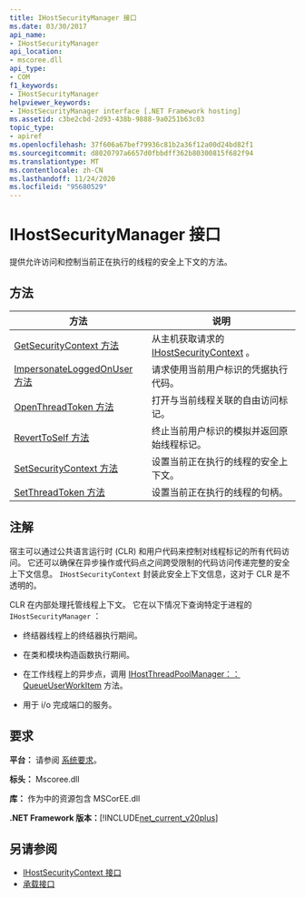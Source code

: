 ```yaml
---
title: IHostSecurityManager 接口
ms.date: 03/30/2017
api_name:
- IHostSecurityManager
api_location:
- mscoree.dll
api_type:
- COM
f1_keywords:
- IHostSecurityManager
helpviewer_keywords:
- IHostSecurityManager interface [.NET Framework hosting]
ms.assetid: c3be2cbd-2d93-438b-9888-9a0251b63c03
topic_type:
- apiref
ms.openlocfilehash: 37f606a67bef79936c81b2a36f12a00d24bd82f1
ms.sourcegitcommit: d8020797a6657d0fbbdff362b80300815f682f94
ms.translationtype: MT
ms.contentlocale: zh-CN
ms.lasthandoff: 11/24/2020
ms.locfileid: "95680529"
---
```

# <a name="ihostsecuritymanager-interface"></a>IHostSecurityManager 接口

提供允许访问和控制当前正在执行的线程的安全上下文的方法。  
  
## <a name="methods"></a>方法  
  
|方法|说明|  
|------------|-----------------|  
|[GetSecurityContext 方法](ihostsecuritymanager-getsecuritycontext-method.md)|从主机获取请求的 [IHostSecurityContext](ihostsecuritycontext-interface.md) 。|  
|[ImpersonateLoggedOnUser 方法](ihostsecuritymanager-impersonateloggedonuser-method.md)|请求使用当前用户标识的凭据执行代码。|  
|[OpenThreadToken 方法](ihostsecuritymanager-openthreadtoken-method.md)|打开与当前线程关联的自由访问标记。|  
|[RevertToSelf 方法](ihostsecuritymanager-reverttoself-method.md)|终止当前用户标识的模拟并返回原始线程标记。|  
|[SetSecurityContext 方法](ihostsecuritymanager-setsecuritycontext-method.md)|设置当前正在执行的线程的安全上下文。|  
|[SetThreadToken 方法](ihostsecuritymanager-setthreadtoken-method.md)|设置当前正在执行的线程的句柄。|  
  
## <a name="remarks"></a>注解  

 宿主可以通过公共语言运行时 (CLR) 和用户代码来控制对线程标记的所有代码访问。 它还可以确保在异步操作或代码点之间跨受限制的代码访问传递完整的安全上下文信息。 `IHostSecurityContext` 封装此安全上下文信息，这对于 CLR 是不透明的。  
  
 CLR 在内部处理托管线程上下文。 它在以下情况下查询特定于进程的 `IHostSecurityManager` ：  
  
- 终结器线程上的终结器执行期间。  
  
- 在类和模块构造函数执行期间。  
  
- 在工作线程上的异步点，调用 [IHostThreadPoolManager：： QueueUserWorkItem](ihostthreadpoolmanager-queueuserworkitem-method.md) 方法。  
  
- 用于 i/o 完成端口的服务。  
  
## <a name="requirements"></a>要求  

 **平台：** 请参阅 [系统要求](../../get-started/system-requirements.md)。  
  
 **标头：** Mscoree.dll  
  
 **库：** 作为中的资源包含 MSCorEE.dll  
  
 **.NET Framework 版本：**[!INCLUDE[net_current_v20plus](../../../../includes/net-current-v20plus-md.md)]  
  
## <a name="see-also"></a>另请参阅

- [IHostSecurityContext 接口](ihostsecuritycontext-interface.md)
- [承载接口](hosting-interfaces.md)
